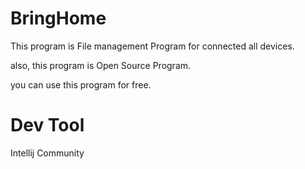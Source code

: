 # BringHome
This program is File management Program for connected all devices.

also, this program is Open Source Program.

you can use this program for free.



# Dev Tool
Intellij Community
